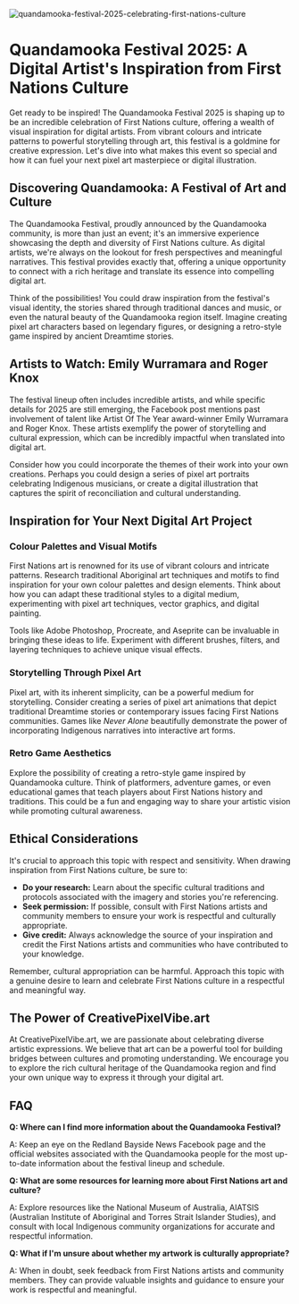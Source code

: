![quandamooka-festival-2025-celebrating-first-nations-culture](https://images.pexels.com/photos/4348401/pexels-photo-4348401.jpeg?auto=compress&cs=tinysrgb&fit=crop&h=627&w=1200)

# Quandamooka Festival 2025: A Digital Artist's Inspiration from First Nations Culture

Get ready to be inspired! The Quandamooka Festival 2025 is shaping up to be an incredible celebration of First Nations culture, offering a wealth of visual inspiration for digital artists. From vibrant colours and intricate patterns to powerful storytelling through art, this festival is a goldmine for creative expression. Let's dive into what makes this event so special and how it can fuel your next pixel art masterpiece or digital illustration.

## Discovering Quandamooka: A Festival of Art and Culture

The Quandamooka Festival, proudly announced by the Quandamooka community, is more than just an event; it's an immersive experience showcasing the depth and diversity of First Nations culture. As digital artists, we're always on the lookout for fresh perspectives and meaningful narratives. This festival provides exactly that, offering a unique opportunity to connect with a rich heritage and translate its essence into compelling digital art.

Think of the possibilities! You could draw inspiration from the festival's visual identity, the stories shared through traditional dances and music, or even the natural beauty of the Quandamooka region itself. Imagine creating pixel art characters based on legendary figures, or designing a retro-style game inspired by ancient Dreamtime stories.

## Artists to Watch: Emily Wurramara and Roger Knox

The festival lineup often includes incredible artists, and while specific details for 2025 are still emerging, the Facebook post mentions past involvement of talent like Artist Of The Year award-winner Emily Wurramara and Roger Knox. These artists exemplify the power of storytelling and cultural expression, which can be incredibly impactful when translated into digital art.

Consider how you could incorporate the themes of their work into your own creations. Perhaps you could design a series of pixel art portraits celebrating Indigenous musicians, or create a digital illustration that captures the spirit of reconciliation and cultural understanding.

## Inspiration for Your Next Digital Art Project

### Colour Palettes and Visual Motifs

First Nations art is renowned for its use of vibrant colours and intricate patterns. Research traditional Aboriginal art techniques and motifs to find inspiration for your own colour palettes and design elements. Think about how you can adapt these traditional styles to a digital medium, experimenting with pixel art techniques, vector graphics, and digital painting.

Tools like Adobe Photoshop, Procreate, and Aseprite can be invaluable in bringing these ideas to life. Experiment with different brushes, filters, and layering techniques to achieve unique visual effects.

### Storytelling Through Pixel Art

Pixel art, with its inherent simplicity, can be a powerful medium for storytelling. Consider creating a series of pixel art animations that depict traditional Dreamtime stories or contemporary issues facing First Nations communities. Games like *Never Alone* beautifully demonstrate the power of incorporating Indigenous narratives into interactive art forms.

### Retro Game Aesthetics

Explore the possibility of creating a retro-style game inspired by Quandamooka culture. Think of platformers, adventure games, or even educational games that teach players about First Nations history and traditions. This could be a fun and engaging way to share your artistic vision while promoting cultural awareness.

## Ethical Considerations

It's crucial to approach this topic with respect and sensitivity. When drawing inspiration from First Nations culture, be sure to: 

*   **Do your research:** Learn about the specific cultural traditions and protocols associated with the imagery and stories you're referencing.
*   **Seek permission:** If possible, consult with First Nations artists and community members to ensure your work is respectful and culturally appropriate.
*   **Give credit:** Always acknowledge the source of your inspiration and credit the First Nations artists and communities who have contributed to your knowledge.

Remember, cultural appropriation can be harmful. Approach this topic with a genuine desire to learn and celebrate First Nations culture in a respectful and meaningful way.

## The Power of CreativePixelVibe.art

At CreativePixelVibe.art, we are passionate about celebrating diverse artistic expressions. We believe that art can be a powerful tool for building bridges between cultures and promoting understanding. We encourage you to explore the rich cultural heritage of the Quandamooka region and find your own unique way to express it through your digital art.

## FAQ

**Q: Where can I find more information about the Quandamooka Festival?**

A: Keep an eye on the Redland Bayside News Facebook page and the official websites associated with the Quandamooka people for the most up-to-date information about the festival lineup and schedule.

**Q: What are some resources for learning more about First Nations art and culture?**

A: Explore resources like the National Museum of Australia, AIATSIS (Australian Institute of Aboriginal and Torres Strait Islander Studies), and consult with local Indigenous community organizations for accurate and respectful information.

**Q: What if I'm unsure about whether my artwork is culturally appropriate?**

A: When in doubt, seek feedback from First Nations artists and community members. They can provide valuable insights and guidance to ensure your work is respectful and meaningful.